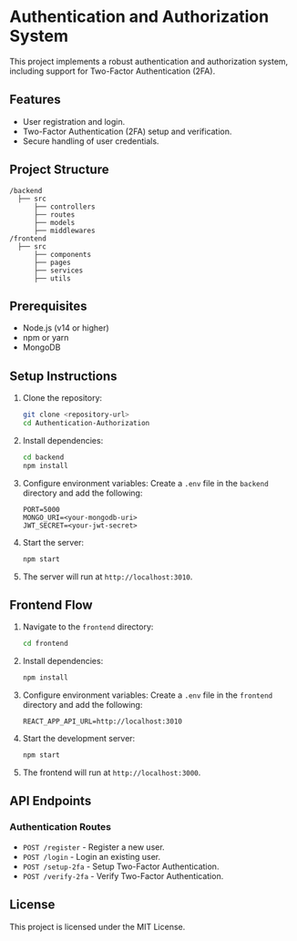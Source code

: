 # Authentication and Authorization System

This project implements a robust authentication and authorization system, including support for Two-Factor Authentication (2FA).

## Features
- User registration and login.
- Two-Factor Authentication (2FA) setup and verification.
- Secure handling of user credentials.

## Project Structure
```
/backend
  ├── src
      ├── controllers
      ├── routes
      ├── models
      ├── middlewares
/frontend
  ├── src
      ├── components
      ├── pages
      ├── services
      ├── utils
```

## Prerequisites
- Node.js (v14 or higher)
- npm or yarn
- MongoDB

## Setup Instructions
1. Clone the repository:
   ```bash
   git clone <repository-url>
   cd Authentication-Authorization
   ```

2. Install dependencies:
   ```bash
   cd backend
   npm install
   ```

3. Configure environment variables:
   Create a `.env` file in the `backend` directory and add the following:
   ```
   PORT=5000
   MONGO_URI=<your-mongodb-uri>
   JWT_SECRET=<your-jwt-secret>
   ```

4. Start the server:
   ```bash
   npm start
   ```

5. The server will run at `http://localhost:3010`.

## Frontend Flow
1. Navigate to the `frontend` directory:
   ```bash
   cd frontend
   ```

2. Install dependencies:
   ```bash
   npm install
   ```

3. Configure environment variables:
   Create a `.env` file in the `frontend` directory and add the following:
   ```
   REACT_APP_API_URL=http://localhost:3010
   ```

4. Start the development server:
   ```bash
   npm start
   ```

5. The frontend will run at `http://localhost:3000`.

## API Endpoints
### Authentication Routes
- `POST /register` - Register a new user.
- `POST /login` - Login an existing user.
- `POST /setup-2fa` - Setup Two-Factor Authentication.
- `POST /verify-2fa` - Verify Two-Factor Authentication.

## License
This project is licensed under the MIT License.
